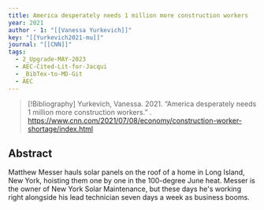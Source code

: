 ```yaml
---
title: America desperately needs 1 million more construction workers
year: 2021
author - 1: "[[Vanessa Yurkevich]]"
key: "[[Yurkevich2021-mu]]"
journal: "[[CNN]]"
tags:
  - 2_Upgrade-MAY-2023
  - AEC-Cited-Lit-for-Jacqui
  - _BibTex-to-MD-Git
  - AEC
---
```


> [!Bibliography]
> Yurkevich, Vanessa. 2021. “America desperately needs 1 million more construction workers.” . https://www.cnn.com/2021/07/08/economy/construction-worker-shortage/index.html

## Abstract
Matthew Messer hauls solar panels on the roof of a home in Long Island, New York, hoisting them one by one in the 100-degree June heat. Messer is the owner of New York Solar Maintenance, but these days he's working right alongside his lead technician seven days a week as business booms.